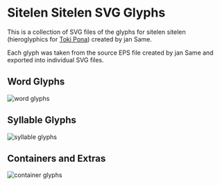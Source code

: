 # Sitelen Sitelen SVG Glyphs

This is a collection of SVG files of the glyphs for sitelen sitelen (hieroglyphics for [Toki Pona](http://tokipona.org)) created by jan Same.

Each glyph was taken from the source EPS file created by jan Same and exported into individual SVG files.

## Word Glyphs
![word glyphs](sources/word-glyphs-all.svg "Word Glyphs")

## Syllable Glyphs
![syllable glyphs](sources/syllables-all.svg "Syllable Glyphs")

## Containers and Extras
![container glyphs](sources/containers-all.svg "Containers Glyphs")
